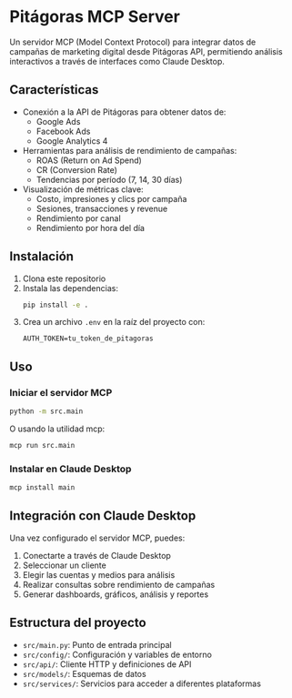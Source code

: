 # Pitágoras MCP Server

Un servidor MCP (Model Context Protocol) para integrar datos de campañas de marketing digital desde Pitágoras API, permitiendo análisis interactivos a través de interfaces como Claude Desktop.

## Características

- Conexión a la API de Pitágoras para obtener datos de:
  - Google Ads
  - Facebook Ads
  - Google Analytics 4
- Herramientas para análisis de rendimiento de campañas:
  - ROAS (Return on Ad Spend)
  - CR (Conversion Rate)
  - Tendencias por período (7, 14, 30 días)
- Visualización de métricas clave:
  - Costo, impresiones y clics por campaña
  - Sesiones, transacciones y revenue
  - Rendimiento por canal
  - Rendimiento por hora del día

## Instalación

1. Clona este repositorio
2. Instala las dependencias:
   ```bash
   pip install -e .
   ```
3. Crea un archivo `.env` en la raíz del proyecto con:
   ```
   AUTH_TOKEN=tu_token_de_pitagoras
   ```

## Uso

### Iniciar el servidor MCP

```bash
python -m src.main
```

O usando la utilidad mcp:

```bash
mcp run src.main
```

### Instalar en Claude Desktop

```bash
mcp install main
```

## Integración con Claude Desktop

Una vez configurado el servidor MCP, puedes:

1. Conectarte a través de Claude Desktop
2. Seleccionar un cliente
3. Elegir las cuentas y medios para análisis
4. Realizar consultas sobre rendimiento de campañas
5. Generar dashboards, gráficos, análisis y reportes

## Estructura del proyecto

- `src/main.py`: Punto de entrada principal
- `src/config/`: Configuración y variables de entorno
- `src/api/`: Cliente HTTP y definiciones de API
- `src/models/`: Esquemas de datos
- `src/services/`: Servicios para acceder a diferentes plataformas